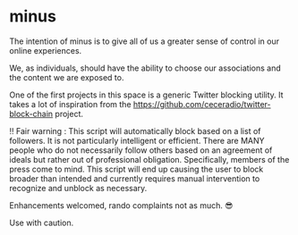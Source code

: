 # minus

The intention of minus is to give all of us a greater sense of control in our online experiences. 

We, as individuals, should have the ability to choose our associations and the content we are exposed to. 

One of the first projects in this space is a generic Twitter blocking utility. 
It takes a lot of inspiration from the https://github.com/ceceradio/twitter-block-chain project.

‼️ Fair warning : This script will automatically block based on a list of followers. It is not particularly intelligent or efficient.
There are MANY people who do not necessarily follow others based on an agreement of ideals but rather out of professional obligation.
Specifically, members of the press come to mind.
This script will end up causing the user to block broader than intended and currently requires manual intervention to recognize and unblock as necessary.

Enhancements welcomed, rando complaints not as much. 😎

Use with caution.
